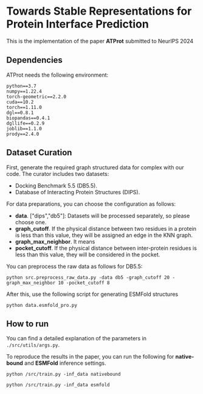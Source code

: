 # Towards Stable Representations for Protein Interface Prediction


This is the implementation of the paper **ATProt** submitted to NeurIPS 2024 


## Dependencies

ATProt needs the following environment: 

```shell
python==3.7
numpy==1.22.4
torch-geometric==2.2.0
cuda==10.2
torch==1.11.0
dgl==0.8.1
biopandas==0.4.1
dgllife==0.2.9
joblib==1.1.0
prody==2.4.0
```   

## Dataset Curation

First, generate the required graph structured data for complex with our code. The curator includes two datasets:

- Docking Benchmark 5.5 (DB5.5).
- Database of Interacting Protein Structures (DIPS).

For data preparations, you can choose the configuration as follows:
- **data**. \["dips","db5"\]: Datasets will be processed separately, so please choose one.
- **graph_cutoff**. If the physical distance between two residues in a protein is less than this value, they will be assigned an edge in the KNN graph.
- **graph_max_neighbor**. It means
- **pocket_cutoff**. If the physical distance between inter-protein residues is less than this value, they will be considered in the pocket.

You can preprocess the raw data as follows for DB5.5:
```
python src.preprocess_raw_data.py -data db5 -graph_cutoff 20 -graph_max_neighbor 10 -pocket_cutoff 8
```
After this, use the following script for generating ESMFold structures
```
python data.esmfold_pro.py 
```


## How to run

You can find a detailed explanation of the parameters in ```./src/utils/args.py```.

To reproduce the results in the paper, you can run the following for **native-bound** and **ESMFold** inference settings.

```
python /src/train.py -inf_data nativebound
```

```
python /src/train.py -inf_data esmfold
```

